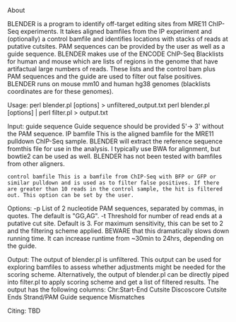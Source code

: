 About

BLENDER is a program to identify off-target editing sites from MRE11 ChIP-Seq experiments.  It takes aligned bamfiles from the IP experiment and (optionally) a control bamfile and identifies locations with stacks of reads at putative cutsites. PAM sequences can be provided by the user as well as a guide sequence. BLENDER makes use of the ENCODE ChIP-Seq Blacklists for human and mouse which are lists of regions in the genome that have artifactual large numbers of reads. These lists and the control bam plus PAM sequences and the guide are used to filter out false positives.  BLENDER runs on mouse mm10 and human hg38 genomes (blacklists coordinates are for these genomes). 

Usage:
perl blender.pl [options] <guide sequence> <IP bamfile> <control bamfile>  > unfiltered_output.txt
perl blender.pl [options] <guide sequence> <IP bamfile> <control bamfile>  | perl filter.pl > output.txt

Input:
	guide sequence	Guide sequence should be provided 5'-> 3' without the PAM sequence.
	IP bamfile	This is the aligned bamfile for the MRE11 pulldown ChIP-Seq sample. BLENDER will extract the reference sequence fromthis file for use in the analysis. I typically use BWA for alignment, but bowtie2 can be used as well. BLENDER has not been tested with bamfiles from other aligners.

	control bamfile	This is a bamfile from ChIP-Seq with BFP or GFP or similar pulldown and is used as to filter false positives. If there are greater than 10 reads in the control sample, the hit is filtered out. This option can be set by the user.


Options:
	-p	List of 2 nucleotide PAM sequences, separated by commas, in quotes. The default is "GG,AG".
	-t	Threshold for number of read ends at a putative cut site. Default is 3. For maximum sensitivity, this can be set to 2 and the filtering scheme applied. BEWARE that this dramatically slows down running time. It can increase runtime from ~30min to 24hrs, depending on the guide.


Output:
	The output of blender.pl is unfiltered. This output can be used for exploring bamfiles to assess whether adjustments might be needed for the scoring scheme. Alternatively, the output of blender.pl can be directly piped into filter.pl to apply scoring scheme and get a list of filtered results. The output has the following columns: Chr:Start-End	Cutsite	Discoscore	Cutsite Ends	Strand/PAM	Guide sequence	Mismatches

Citing: TBD
